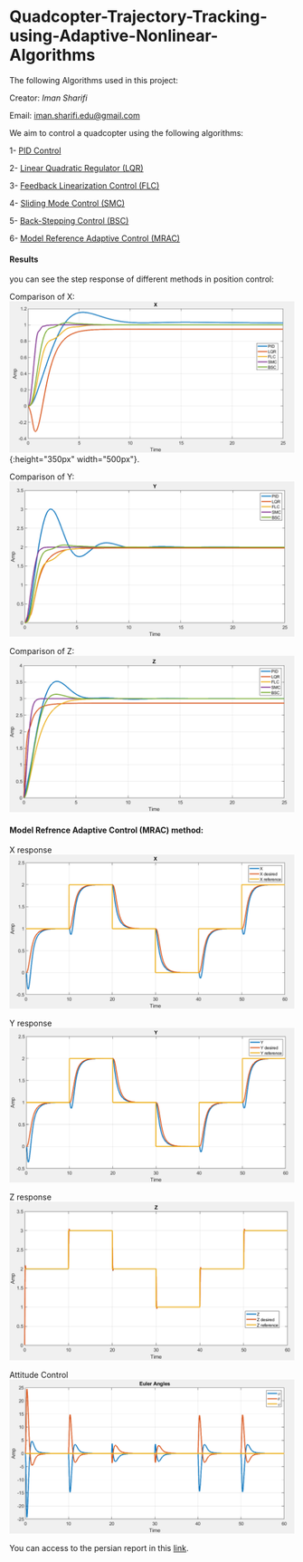 # Quadcopter-Trajectory-Tracking-using-Adaptive-Nonlinear-Algorithms
The following Algorithms used in this project:

Creator: _Iman Sharifi_

Email: iman.sharifi.edu@gmail.com

We aim to control a quadcopter using the following algorithms:

1- [PID Control](https://github.com/98210184/Quadcopter-Trajectory-Tracking-using-Adaptive-Nonlinear-Algorithms/tree/main/Project/1-PID%20Control%20Quadcopter)

2- [Linear Quadratic Regulator (LQR)](https://github.com/98210184/Quadcopter-Trajectory-Tracking-using-Adaptive-Nonlinear-Algorithms/tree/main/Project/2-LQR%20Control%20Quadcopter)

3- [Feedback Linearization Control (FLC)](https://github.com/98210184/Quadcopter-Trajectory-Tracking-using-Adaptive-Nonlinear-Algorithms/tree/main/Project/3-Feedback%20Linearization%20Control%20Quadcopter)

4- [Sliding Mode Control (SMC)](https://github.com/98210184/Quadcopter-Trajectory-Tracking-using-Adaptive-Nonlinear-Algorithms/tree/main/Project/4-Sliding%20Mode%20Control%20Quadcopter)

5- [Back-Stepping Control (BSC)](https://github.com/98210184/Quadcopter-Trajectory-Tracking-using-Adaptive-Nonlinear-Algorithms/tree/main/Project/5-Backstepping%20Control%20Quadcopter)

6- [Model Reference Adaptive Control (MRAC)](https://github.com/98210184/Quadcopter-Trajectory-Tracking-using-Adaptive-Nonlinear-Algorithms/tree/main/Project/6-MRAC%20Control%20Quadcopter)

#### Results
you can see the step response of different methods in position control:

Comparison of X:
![image](https://github.com/98210184/Quadcopter-Trajectory-Tracking-using-Adaptive-Nonlinear-Algorithms/blob/main/image/x%20comparision.png){:height="350px" width="500px"}.

Comparison of Y:
![image](https://github.com/98210184/Quadcopter-Trajectory-Tracking-using-Adaptive-Nonlinear-Algorithms/blob/main/image/Y%20comparison.png)

Comparison of Z:
![image](https://github.com/98210184/Quadcopter-Trajectory-Tracking-using-Adaptive-Nonlinear-Algorithms/blob/main/image/Z%20comparison.png)


#### Model Refrence Adaptive Control (MRAC) method:

X response
![image](https://github.com/98210184/Quadcopter-Trajectory-Tracking-using-Adaptive-Nonlinear-Algorithms/blob/main/image/X%20MRAC.png)

Y response
![image](https://github.com/98210184/Quadcopter-Trajectory-Tracking-using-Adaptive-Nonlinear-Algorithms/blob/main/image/Y%20MRAC.png)

Z response
![image](https://github.com/98210184/Quadcopter-Trajectory-Tracking-using-Adaptive-Nonlinear-Algorithms/blob/main/image/Z%20MRAC.png)

Attitude Control
![image](https://github.com/98210184/Quadcopter-Trajectory-Tracking-using-Adaptive-Nonlinear-Algorithms/blob/main/image/Attitude%20MRAC.png)

You can access to the persian report in this [link](https://github.com/98210184/Quadcopter-Trajectory-Tracking-using-Adaptive-Nonlinear-Algorithms/blob/main/PersianReport.pdf).

